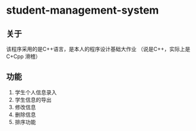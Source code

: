 # student-management-system


## 关于
该程序采用的是C++语言，是本人的程序设计基础大作业
（说是C++，实际上是C+Cpp 滑稽）

## 功能
1. 学生个人信息录入
2. 学生信息的导出
3. 修改信息
4. 删除信息
5. 排序功能
